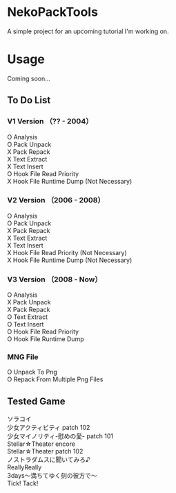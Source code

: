 # NekoPackTools
A simple project for an upcoming tutorial I'm working on.

# Usage
Coming soon...

## To Do List
### V1 Version （?? - 2004）
O  Analysis  
O  Pack Unpack  
X  Pack Repack  
X  Text Extract  
X  Text Insert  
O  Hook File Read Priority  
X  Hook File Runtime Dump (Not Necessary)  

### V2 Version （2006 - 2008）
O  Analysis  
O  Pack Unpack  
X  Pack Repack  
X  Text Extract  
X  Text Insert  
X  Hook File Read Priority (Not Necessary)  
X  Hook File Runtime Dump (Not Necessary)  

### V3 Version （2008 - Now）
O  Analysis  
X  Pack Unpack  
X  Pack Repack  
O  Text Extract  
O  Text Insert  
O  Hook File Read Priority  
O  Hook File Runtime Dump  
 
### MNG File
O Unpack To Png  
O Repack From Multiple Png Files  

## Tested Game
ソラコイ  
少女アクティビティ patch 102  
少女マイノリティ-慰めの愛- patch 101  
Stellar☆Theater encore  
Stellar☆Theater patch 102  
ノストラダムスに聞いてみろ♪  
ReallyReally  
3days～満ちてゆく刻の彼方で～  
Tick! Tack!  

